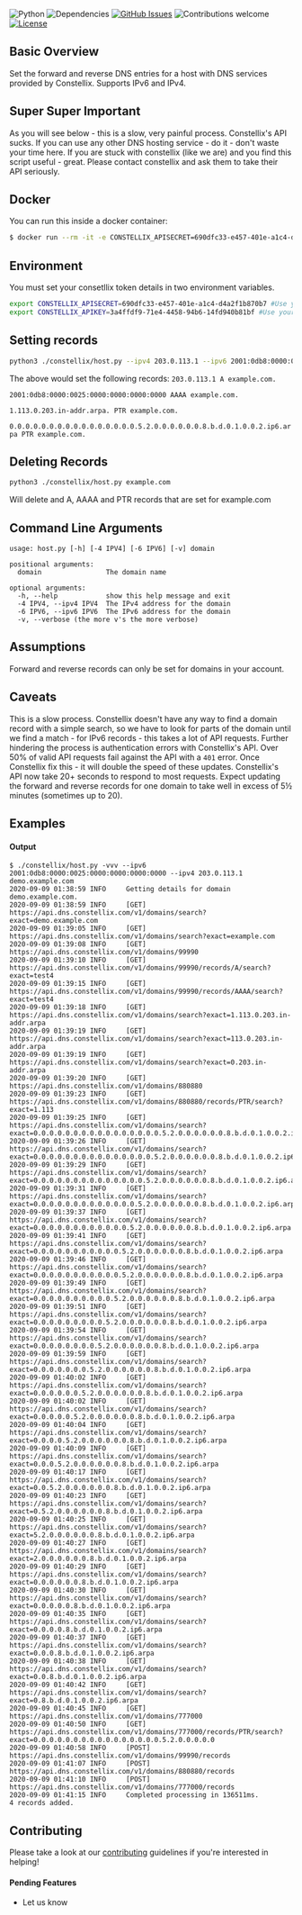 
![Python](https://img.shields.io/badge/python-v3.8+-blue.svg)
![Dependencies](https://img.shields.io/badge/dependencies-up%20to%20date-brightgreen.svg)
[![GitHub Issues](https://img.shields.io/github/issues/aperim/constellix-hostip.svg)](https://github.com/aperim/constellix-hostip/issues)
![Contributions welcome](https://img.shields.io/badge/contributions-welcome-orange.svg)
[![License](https://img.shields.io/badge/license-CC0-blue.svg)](https://creativecommons.org/share-your-work/public-domain/cc0/)

## Basic Overview

Set the forward and reverse DNS entries for a host with DNS services provided by Constellix. Supports IPv6 and IPv4.

## Super Super Important

As you will see below - this is a slow, very painful process. Constellix's API sucks. If you can use any other DNS hosting service - do it - don't waste your time here. If you are stuck with constellix (like we are) and you find this script useful - great. Please contact constellix and ask them to take their API seriously.

## Docker
You can run this inside a docker container:
```bash
$ docker run --rm -it -e CONSTELLIX_APISECRET=690dfc33-e457-401e-a1c4-d4a2f1b870b7 -e CONSTELLIX_APIKEY=3a4ffdf9-71e4-4458-94b6-14fd940b81bf aperimau/constellix-hostip -vvv example.com
```

## Environment
You must set your consetllix token details in two environment variables.
```bash
export CONSTELLIX_APISECRET=690dfc33-e457-401e-a1c4-d4a2f1b870b7 #Use your secret not this one
export CONSTELLIX_APIKEY=3a4ffdf9-71e4-4458-94b6-14fd940b81bf #Use your key not this one
```

## Setting records
```bash
python3 ./constellix/host.py --ipv4 203.0.113.1 --ipv6 2001:0db8:0000:0025:0000:0000:0000:0000 example.com
```
The above would set the following records:
`203.0.113.1 A example.com.`

`2001:0db8:0000:0025:0000:0000:0000:0000 AAAA example.com.`

`1.113.0.203.in-addr.arpa. PTR example.com.`

`0.0.0.0.0.0.0.0.0.0.0.0.0.0.0.0.5.2.0.0.0.0.0.0.8.b.d.0.1.0.0.2.ip6.arpa PTR example.com.`

## Deleting Records
```bash
python3 ./constellix/host.py example.com
```
Will delete and A, AAAA and PTR records that are set for example.com

## Command Line Arguments
```text
usage: host.py [-h] [-4 IPV4] [-6 IPV6] [-v] domain

positional arguments:
  domain                The domain name

optional arguments:
  -h, --help            show this help message and exit
  -4 IPV4, --ipv4 IPV4  The IPv4 address for the domain
  -6 IPV6, --ipv6 IPV6  The IPv6 address for the domain
  -v, --verbose (the more v's the more verbose)
```

## Assumptions
Forward and reverse records can only be set for domains in your account.

## Caveats
This is a slow process.
Constellix doesn't have any way to find a domain record with a simple search, so we have to look for parts of the domain until we find a match - for IPv6 records - this takes a lot of API requests.
Further hindering the process is authentication errors with Constellix's API. Over 50% of valid API requests fail against the API with a `401` error. Once Constellix fix this - it will double the speed of these updates.
Constellix's API now take 20+ seconds to respond to most requests. Expect updating the forward and reverse records for one domain to take well in excess of 5½ minutes (sometimes up to 20).

## Examples

#### Output

```text
$ ./constellix/host.py -vvv --ipv6 2001:0db8:0000:0025:0000:0000:0000:0000 --ipv4 203.0.113.1  demo.example.com
2020-09-09 01:38:59 INFO     Getting details for domain demo.example.com.
2020-09-09 01:38:59 INFO     [GET] https://api.dns.constellix.com/v1/domains/search?exact=demo.example.com
2020-09-09 01:39:05 INFO     [GET] https://api.dns.constellix.com/v1/domains/search?exact=example.com
2020-09-09 01:39:08 INFO     [GET] https://api.dns.constellix.com/v1/domains/99990
2020-09-09 01:39:10 INFO     [GET] https://api.dns.constellix.com/v1/domains/99990/records/A/search?exact=test4
2020-09-09 01:39:15 INFO     [GET] https://api.dns.constellix.com/v1/domains/99990/records/AAAA/search?exact=test4
2020-09-09 01:39:18 INFO     [GET] https://api.dns.constellix.com/v1/domains/search?exact=1.113.0.203.in-addr.arpa
2020-09-09 01:39:19 INFO     [GET] https://api.dns.constellix.com/v1/domains/search?exact=113.0.203.in-addr.arpa
2020-09-09 01:39:19 INFO     [GET] https://api.dns.constellix.com/v1/domains/search?exact=0.203.in-addr.arpa
2020-09-09 01:39:20 INFO     [GET] https://api.dns.constellix.com/v1/domains/880880
2020-09-09 01:39:23 INFO     [GET] https://api.dns.constellix.com/v1/domains/880880/records/PTR/search?exact=1.113
2020-09-09 01:39:25 INFO     [GET] https://api.dns.constellix.com/v1/domains/search?exact=0.0.0.0.0.0.0.0.0.0.0.0.0.0.0.0.5.2.0.0.0.0.0.0.8.b.d.0.1.0.0.2.ip6.arpa
2020-09-09 01:39:26 INFO     [GET] https://api.dns.constellix.com/v1/domains/search?exact=0.0.0.0.0.0.0.0.0.0.0.0.0.0.0.5.2.0.0.0.0.0.0.8.b.d.0.1.0.0.2.ip6.arpa
2020-09-09 01:39:29 INFO     [GET] https://api.dns.constellix.com/v1/domains/search?exact=0.0.0.0.0.0.0.0.0.0.0.0.0.0.5.2.0.0.0.0.0.0.8.b.d.0.1.0.0.2.ip6.arpa
2020-09-09 01:39:31 INFO     [GET] https://api.dns.constellix.com/v1/domains/search?exact=0.0.0.0.0.0.0.0.0.0.0.0.0.5.2.0.0.0.0.0.0.8.b.d.0.1.0.0.2.ip6.arpa
2020-09-09 01:39:37 INFO     [GET] https://api.dns.constellix.com/v1/domains/search?exact=0.0.0.0.0.0.0.0.0.0.0.0.5.2.0.0.0.0.0.0.8.b.d.0.1.0.0.2.ip6.arpa
2020-09-09 01:39:41 INFO     [GET] https://api.dns.constellix.com/v1/domains/search?exact=0.0.0.0.0.0.0.0.0.0.0.5.2.0.0.0.0.0.0.8.b.d.0.1.0.0.2.ip6.arpa
2020-09-09 01:39:46 INFO     [GET] https://api.dns.constellix.com/v1/domains/search?exact=0.0.0.0.0.0.0.0.0.0.0.5.2.0.0.0.0.0.0.8.b.d.0.1.0.0.2.ip6.arpa
2020-09-09 01:39:49 INFO     [GET] https://api.dns.constellix.com/v1/domains/search?exact=0.0.0.0.0.0.0.0.0.0.5.2.0.0.0.0.0.0.8.b.d.0.1.0.0.2.ip6.arpa
2020-09-09 01:39:51 INFO     [GET] https://api.dns.constellix.com/v1/domains/search?exact=0.0.0.0.0.0.0.0.0.5.2.0.0.0.0.0.0.8.b.d.0.1.0.0.2.ip6.arpa
2020-09-09 01:39:54 INFO     [GET] https://api.dns.constellix.com/v1/domains/search?exact=0.0.0.0.0.0.0.0.5.2.0.0.0.0.0.0.8.b.d.0.1.0.0.2.ip6.arpa
2020-09-09 01:39:59 INFO     [GET] https://api.dns.constellix.com/v1/domains/search?exact=0.0.0.0.0.0.0.5.2.0.0.0.0.0.0.8.b.d.0.1.0.0.2.ip6.arpa
2020-09-09 01:40:02 INFO     [GET] https://api.dns.constellix.com/v1/domains/search?exact=0.0.0.0.0.0.5.2.0.0.0.0.0.0.8.b.d.0.1.0.0.2.ip6.arpa
2020-09-09 01:40:02 INFO     [GET] https://api.dns.constellix.com/v1/domains/search?exact=0.0.0.0.0.5.2.0.0.0.0.0.0.8.b.d.0.1.0.0.2.ip6.arpa
2020-09-09 01:40:04 INFO     [GET] https://api.dns.constellix.com/v1/domains/search?exact=0.0.0.0.5.2.0.0.0.0.0.0.8.b.d.0.1.0.0.2.ip6.arpa
2020-09-09 01:40:09 INFO     [GET] https://api.dns.constellix.com/v1/domains/search?exact=0.0.0.5.2.0.0.0.0.0.0.8.b.d.0.1.0.0.2.ip6.arpa
2020-09-09 01:40:17 INFO     [GET] https://api.dns.constellix.com/v1/domains/search?exact=0.0.5.2.0.0.0.0.0.0.8.b.d.0.1.0.0.2.ip6.arpa
2020-09-09 01:40:23 INFO     [GET] https://api.dns.constellix.com/v1/domains/search?exact=0.5.2.0.0.0.0.0.0.8.b.d.0.1.0.0.2.ip6.arpa
2020-09-09 01:40:25 INFO     [GET] https://api.dns.constellix.com/v1/domains/search?exact=5.2.0.0.0.0.0.0.8.b.d.0.1.0.0.2.ip6.arpa
2020-09-09 01:40:27 INFO     [GET] https://api.dns.constellix.com/v1/domains/search?exact=2.0.0.0.0.0.0.8.b.d.0.1.0.0.2.ip6.arpa
2020-09-09 01:40:29 INFO     [GET] https://api.dns.constellix.com/v1/domains/search?exact=0.0.0.0.0.0.8.b.d.0.1.0.0.2.ip6.arpa
2020-09-09 01:40:30 INFO     [GET] https://api.dns.constellix.com/v1/domains/search?exact=0.0.0.0.0.8.b.d.0.1.0.0.2.ip6.arpa
2020-09-09 01:40:35 INFO     [GET] https://api.dns.constellix.com/v1/domains/search?exact=0.0.0.0.8.b.d.0.1.0.0.2.ip6.arpa
2020-09-09 01:40:37 INFO     [GET] https://api.dns.constellix.com/v1/domains/search?exact=0.0.0.8.b.d.0.1.0.0.2.ip6.arpa
2020-09-09 01:40:38 INFO     [GET] https://api.dns.constellix.com/v1/domains/search?exact=0.0.8.b.d.0.1.0.0.2.ip6.arpa
2020-09-09 01:40:42 INFO     [GET] https://api.dns.constellix.com/v1/domains/search?exact=0.8.b.d.0.1.0.0.2.ip6.arpa
2020-09-09 01:40:45 INFO     [GET] https://api.dns.constellix.com/v1/domains/777000
2020-09-09 01:40:50 INFO     [GET] https://api.dns.constellix.com/v1/domains/777000/records/PTR/search?exact=0.0.0.0.0.0.0.0.0.0.0.0.0.0.0.0.5.2.0.0.0.0.0
2020-09-09 01:40:58 INFO     [POST] https://api.dns.constellix.com/v1/domains/99990/records
2020-09-09 01:41:07 INFO     [POST] https://api.dns.constellix.com/v1/domains/880880/records
2020-09-09 01:41:10 INFO     [POST] https://api.dns.constellix.com/v1/domains/777000/records
2020-09-09 01:41:15 INFO     Completed processing in 136511ms.
4 records added. 
```

## Contributing
Please take a look at our [contributing](https://github.com/aperim/constellix-hostip/blob/master/CONTRIBUTING.md) guidelines if you're interested in helping!
#### Pending Features
- Let us know

